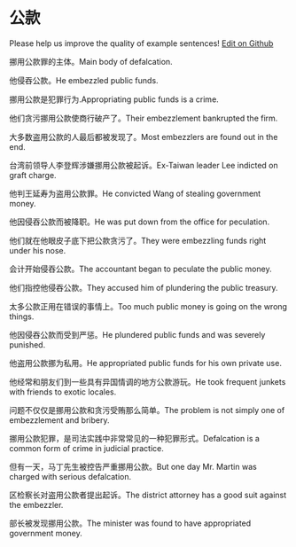 # 公款

Please help us improve the quality of example sentences! [Edit on Github](https://github.com/jiyushe/jiyu-example-sentence-source/blob/main/chinese/gongkuan.md)

<p><span class="chinese">挪用公款罪的主体。</span><span class="english">Main body of defalcation.</span></p>

<p><span class="chinese">他侵吞公款。</span><span class="english">He embezzled public funds.</span></p>

<p><span class="chinese">挪用公款是犯罪行为.</span><span class="english">Appropriating public funds is a crime.</span></p>

<p><span class="chinese">他们贪污挪用公款使商行破产了。</span><span class="english">Their embezzlement bankrupted the firm.</span></p>

<p><span class="chinese">大多数盗用公款的人最后都被发现了。</span><span class="english">Most embezzlers are found out in the end.</span></p>

<p><span class="chinese">台湾前领导人李登辉涉嫌挪用公款被起诉。</span><span class="english">Ex-Taiwan leader Lee indicted on graft charge.</span></p>

<p><span class="chinese">他判王延寿为盗用公款罪。</span><span class="english">He convicted Wang of stealing government money.</span></p>

<p><span class="chinese">他因侵吞公款而被降职。</span><span class="english">He was put down from the office for peculation.</span></p>

<p><span class="chinese">他们就在他眼皮子底下把公款贪污了。</span><span class="english">They were embezzling funds right under his nose.</span></p>

<p><span class="chinese">会计开始侵吞公款。</span><span class="english">The accountant began to peculate the public money.</span></p>

<p><span class="chinese">他们指控他侵吞公款。</span><span class="english">They accused him of plundering the public treasury.</span></p>

<p><span class="chinese">太多公款正用在错误的事情上。</span><span class="english">Too much public money is going on the wrong things.</span></p>

<p><span class="chinese">他因侵吞公款而受到严惩。</span><span class="english">He plundered public funds and was severely punished.</span></p>

<p><span class="chinese">他盗用公款挪为私用。</span><span class="english">He appropriated public funds for his own private use.</span></p>

<p><span class="chinese">他经常和朋友们到一些具有异国情调的地方公款游玩。</span><span class="english">He took frequent junkets with friends to exotic locales.</span></p>

<p><span class="chinese">问题不仅仅是挪用公款和贪污受贿那么简单。</span><span class="english">The problem is not simply one of embezzlement and bribery.</span></p>

<p><span class="chinese">挪用公款犯罪，是司法实践中非常常见的一种犯罪形式。</span><span class="english">Defalcation is a common form of crime in judicial practice.</span></p>

<p><span class="chinese">但有一天，马丁先生被控告严重挪用公款。</span><span class="english">But one day Mr. Martin was charged with serious defalcation.</span></p>

<p><span class="chinese">区检察长对盗用公款者提出起诉。</span><span class="english">The district attorney has a good suit against the embezzler.</span></p>

<p><span class="chinese">部长被发现挪用公款。</span><span class="english">The minister was found to have appropriated government money.</span></p>

